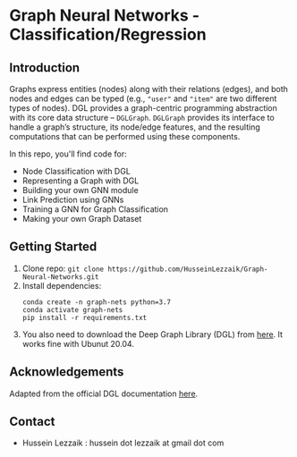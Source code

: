 # Graph Neural Networks - Classification/Regression

## Introduction
Graphs express entities (nodes) along with their relations (edges), and both nodes and edges can be typed (e.g., `"user"` and `"item"` are two different types of nodes). DGL provides a graph-centric programming abstraction with its core data structure – `DGLGraph`. `DGLGraph` provides its interface to handle a graph’s structure, its node/edge features, and the resulting computations that can be performed using these components.

In this repo, you'll find code for:
* Node Classification with DGL
* Representing a Graph with DGL
* Building your own GNN module
* Link Prediction using GNNs
* Training a GNN for Graph Classification
* Making your own Graph Dataset 


## Getting Started
1.  Clone repo: `git clone https://github.com/HusseinLezzaik/Graph-Neural-Networks.git`
2.  Install dependencies:
    ```
    conda create -n graph-nets python=3.7
    conda activate graph-nets
    pip install -r requirements.txt
    ```
3.  You also need to download the Deep Graph Library (DGL) from [here](https://docs.dgl.ai/install/index.html). It works fine with Ubunut 20.04.

## Acknowledgements
Adapted from the official DGL documentation [here](https://docs.dgl.ai/tutorials/blitz/index.html).

## Contact
* Hussein Lezzaik : hussein dot lezzaik at gmail dot com
